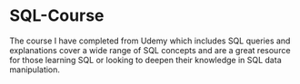 # SQL-Course
The course I have completed from Udemy which includes SQL queries and explanations cover a wide range of SQL concepts and are a great resource for those learning SQL or looking to deepen their knowledge in SQL data manipulation.

